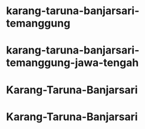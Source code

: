 # karang-taruna-banjarsari-temanggung
# karang-taruna-banjarsari-temanggung-jawa-tengah
# Karang-Taruna-Banjarsari
# Karang-Taruna-Banjarsari
